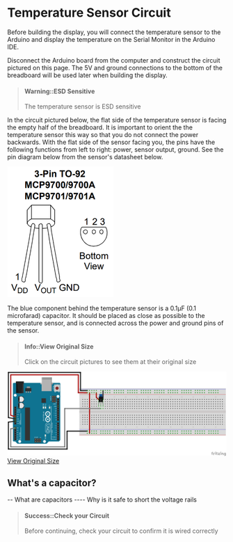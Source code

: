 # Temperature Sensor Circuit

Before building the display, you will connect the temperature sensor to the Arduino and display the temperature on the Serial Monitor in the Arduino IDE.

Disconnect the Arduino board from the computer and construct the circuit pictured on this page. The 5V and ground connections to the bottom of the breadboard will be used later when building the display.

> #### Warning::ESD Sensitive
> The temperature sensor is ESD sensitive

In the circuit pictured below, the flat side of the temperature sensor is facing the empty half of the breadboard. It is important to orient the the temperature sensor this way so that you do not connect the power backwards. With the flat side of the sensor facing you, the pins have the following functions from left to right: power, sensor output, ground. See the pin diagram below from the sensor's datasheet below.

![](/assets/MCP9701A_TO-92_Pinout.PNG)

The blue component behind the temperature sensor is a 0.1&micro;F (0.1 microfarad) capacitor. It should be placed as close as possible to the temperature sensor, and is connected across the power and ground pins of the sensor.

> #### Info::View Original Size
> Click on the circuit pictures to see them at their original size

![](/assets/temperature_sensor_breadboard.png)
[View Original Size](/assets/temperature_sensor_breadboard.png)

## What's a capacitor?

-- What are capacitors
---- Why is it safe to short the voltage rails

> #### Success::Check your Circuit
> Before continuing, check your circuit to confirm it is wired correctly
